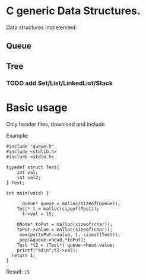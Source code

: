 # C  generic Data Structures. 
Data structures implelemted:

## Queue
## Tree

### TODO add Set/List/LinkedList/Stack


# Basic usage

Only header files, download and include

Example:

``` 
#include "queue.h"
#include <stdlib.h>
#include <stdio.h>

typedef struct Test{
    int val;
    int val2;
} Test;

int main(void) {

      Queue* queue = malloc(sizeof(Queue));
    Test* t = malloc(sizeof(Test));
      t->val = 15;

    QNode* toPut = malloc(sizeof(char));
    toPut->value = malloc(sizeof(char));
     memcpy(toPut->value, t, sizeof(Test));
     pop(&queue->head,*toPut);
    Test *t2 = (Test*) queue->head.value;
    printf("%d\n",t2->val);
  return 1;
}
```

Result: ```15```